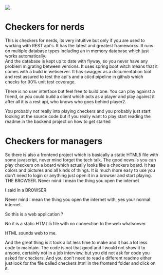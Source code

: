 ![](https://github.com/SoloJan/checkers/workflows/tests/badge.svg)

# Checkers for nerds
This is checkers for nerds, its very intuitive but only if you are used to working with REST api's. It has the latest 
and greatest frameworks. It runs on multiple database types including an in memory database which just works automatically.  
And the database is kept up to date with flyway, so you never have any problem migrating between versions. 
It uses spring boot witch means that it comes with a build in webserver. 
It has swagger as a documentation tool and rest assured to test the api's and 
a ci/cd pipeline in github which checks for 90% unit test coverage.

There is no user interface but feel free to build one. You can play against a friend, or you could build a client 
which acts as a player and play against it after all it is a rest api, who knows who goes behind player2.

You probably not really into playing checkers and you probably just start looking at the source code but if you really 
want to play start reading the readme in the backend project on how to get started

# Checkers for managers
So there is also a frontend project which is basically a static HTML5 file with some javascript,
never mind forget the tech talk. The good news is you can play checkers on a board which actually looks like a 
checkers board. It has colors and pictures and all kinds of things. It is much more easy to use you don't need to login or 
anything just open it in a browser and start playing. THE BROWSER. Never mind I mean the thing you open the internet 

I said in a BROWSER

Never mind I mean the thing you open the internet with, yes your normal internet. 

So this is a web application ?

No it is a static HTML 5 file with no connection to the web whatsoever.

HTML sounds web to me. 

And the great thing is it took a lot less time to make and it has a lot less code to maintain. The code is not that good
and I would not show it to anyone, certainly not in a job interview, but you did not ask for code you asked for checkers.
And you don't need to read a different readme either just look for the file called checkers.html in the frontend folder 
and click on it.  